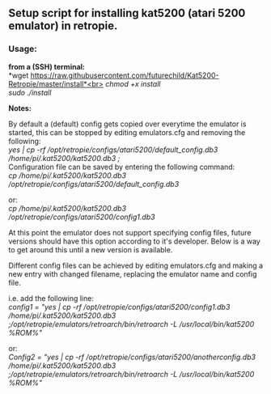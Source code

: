 ## Setup script for installing kat5200 (atari 5200 emulator) in retropie.


### Usage:
**from a (SSH) terminal:**<br>
*wget https://raw.githubusercontent.com/futurechild/Kat5200-Retropie/master/install*<br>
*chmod +x install*<br>
*sudo ./install*<br>
 
 
**Notes:** 

By default a (default) config gets copied over everytime the emulator is started, this can be stopped by editing emulators.cfg and removing the following:<br>
*yes | cp -rf /opt/retropie/configs/atari5200/default_config.db3 /home/pi/.kat5200/kat5200.db3 ;*<br>
Configuration file can be saved by entering the following command:<br>
*cp /home/pi/.kat5200/kat5200.db3 /opt/retropie/configs/atari5200/default_config.db3*<br>

or:<br>
*cp /home/pi/.kat5200/kat5200.db3 /opt/retropie/configs/atari5200/config1.db3*<br>

At this point the emulator does not support specifying config files, future versions should have this option according to it's developer. Below is a way to get around this until a new version is available.

Different config files can be achieved by editing emulators.cfg and making a new entry with changed filename,
replacing the emulator name and config file.

i.e. add the following line:<br>
*config1 = "yes | cp -rf /opt/retropie/configs/atari5200/config1.db3 /home/pi/.kat5200/kat5200.db3 ;/opt/retropie/emulators/retroarch/bin/retroarch -L /usr/local/bin/kat5200 %ROM%"*<br>

or:<br>
*Config2 = "yes | cp -rf /opt/retropie/configs/atari5200/anotherconfig.db3 /home/pi/.kat5200/kat5200.db3 ;/opt/retropie/emulators/retroarch/bin/retroarch -L /usr/local/bin/kat5200 %ROM%"*<br>
 
 


